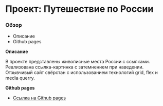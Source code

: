 # Проект: Путешествие по России

### Обзор
* Описание
* Github pages

**Описание**

В проекте представлены живописные места России с ссылками. Реализована ссылка-картинка с затемнением при наведении. Отзывчивый сайт свёрcтан с использованием технологий grid, flex и media querry.

**Github pages**

* [Ссылка на Github pages](https://timabuev.github.io/russian-travel/)


